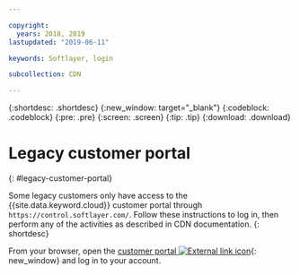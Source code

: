 ```yaml
---

copyright:
  years: 2018, 2019
lastupdated: "2019-06-11"

keywords: Softlayer, login

subcollection: CDN

---
```


{:shortdesc: .shortdesc}
{:new_window: target="_blank"}
{:codeblock: .codeblock}
{:pre: .pre}
{:screen: .screen}
{:tip: .tip}
{:download: .download}

# Legacy customer portal
{: #legacy-customer-portal}

Some legacy customers only have access to the {{site.data.keyword.cloud}} customer portal through `https://control.softlayer.com/`. Follow these instructions to log in, then perform any of the activities as described in CDN documentation.
{: shortdesc}

From your browser, open the [customer portal ![External link icon](../../icons/launch-glyph.svg "External link icon")](https://control.softlayer.com/){: new_window} and log in to your account.
